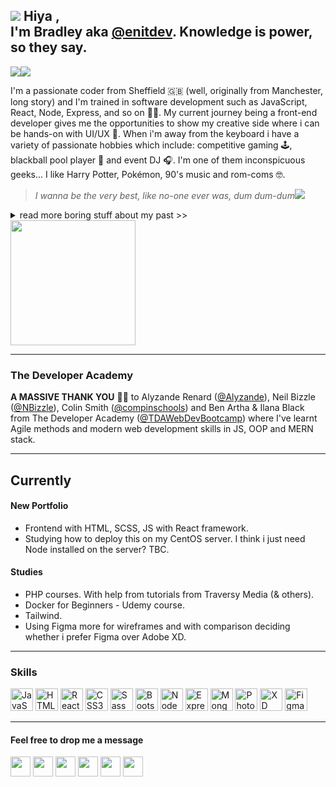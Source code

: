 ## ![](https://user-images.githubusercontent.com/18350557/176309783-0785949b-9127-417c-8b55-ab5a4333674e.gif) Hiya ,<br> I'm Bradley aka [@enitdev](https://github.com/enitdev). Knowledge is power, so they say.   
<a href="https://www.github.com/enitdev" target="_blank" rel="noreferrer"><img src="https://img.shields.io/github/followers/enitdev?logo=github&style=for-the-badge&color=0891b2&labelColor=1c1917" /></a><a href="https://www.twitter.com/enitdev" target="_blank" rel="noreferrer"><img src="https://img.shields.io/twitter/follow/enitdev?logo=twitter&style=for-the-badge&color=0891b2&labelColor=1c1917" /></a>

I'm a passionate coder from Sheffield 🇬🇧 (well, originally from Manchester, long story) and I'm trained in software development such as JavaScript, React, Node, Express, and so on 💪🏼. My current journey being a front-end developer gives me the opportunities to show my creative side where i can be hands-on with UI/UX 🎨. When i'm away from the keyboard i have a variety of passionate hobbies which include: competitive gaming 🕹, blackball pool player 🎱 and event DJ 🎧. I'm one of them inconspicuous geeks... I like Harry Potter, Pokémon, 90's music and rom-coms 🤓.   
> *I wanna be the very best, like no-one ever was, dum dum-dum*<img src="https://github.com/clessg/pokesprite/blob/master/icons/pokeball/poke.png"/>  
<details closed>
<summary>read more boring stuff about my past >></summary>
<br>
  From school I had a thirst for knowledge in technology. Despite only a brief stint on a computer hardware course at Bury College i would later find mentorship and teaching from a close friend in Tony Higham. Tony taught me the fundamentals in Visual Basic 6 and in an era of Yahoo! chat rooms and MSN Messenger i would program social tools.  
<br/><br/>
  In 2004 I did a little web design training using Macromedia (Adobe CC *it's called these days* 🙄 ) learning HTML & CSS. My web design teacher Dave Jones (Pride Media, Middleton) introduced me to performing as a DJ and how to use Cool Edit Pro 2 (*another Adobe product now* called Adobe Audition) and my life as a mashup artist and DJ began. Shortly after I created a community board using vBulletin software dedicated to music artists - LiteRECORDS (est 2010). Skip a decade or so and I wanted to return to coding so we're up-to-speed.
</details>
<a href="https://www.buymeacoffee.com/enitial"><img src="https://cdn.buymeacoffee.com/buttons/v2/default-yellow.png" width="200" /></a>

---
### The Developer Academy
**A MASSIVE THANK YOU** 🙏🏼 to Alyzande Renard ([@Alyzande](https://github.com/Alyzande)), Neil Bizzle ([@NBizzle](https://github.com/NBizzell)), Colin Smith ([@compinschools](https://github.com/compinschools)) and Ben Artha & Ilana Black from The Developer Academy ([@TDAWebDevBootcamp](https://github.com/TDAWebDevBootcamp)) where I've learnt Agile methods and modern web development skills in JS, OOP and MERN stack.   

---
## Currently   

#### New Portfolio   
* Frontend with HTML, SCSS, JS with React framework.     
* Studying how to deploy this on my CentOS server. I think i just need Node installed on the server? TBC.
   
#### Studies   
* PHP courses. With help from tutorials from Traversy Media (& others).   
* Docker for Beginners - Udemy course.   
* Tailwind.   
* Using Figma more for wireframes and with comparison deciding whether i prefer Figma over Adobe XD.

---
### Skills

<p align="left"> <a href="https://developer.mozilla.org/en-US/docs/Web/JavaScript" target="_blank" rel="noreferrer"><img src="https://raw.githubusercontent.com/danielcranney/readme-generator/main/public/icons/skills/javascript-colored.svg" width="36" height="36" alt="JavaScript" /></a> <a href="https://developer.mozilla.org/en-US/docs/Glossary/HTML5" target="_blank" rel="noreferrer"><img src="https://raw.githubusercontent.com/danielcranney/readme-generator/main/public/icons/skills/html5-colored.svg" width="36" height="36" alt="HTML5" /></a> <a href="https://reactjs.org/" target="_blank" rel="noreferrer"><img src="https://raw.githubusercontent.com/danielcranney/readme-generator/main/public/icons/skills/react-colored.svg" width="36" height="36" alt="React" /></a> <a href="https://www.w3.org/TR/CSS/#css" target="_blank" rel="noreferrer"><img src="https://raw.githubusercontent.com/danielcranney/readme-generator/main/public/icons/skills/css3-colored.svg" width="36" height="36" alt="CSS3" /></a> <a href="https://sass-lang.com/" target="_blank" rel="noreferrer"><img src="https://raw.githubusercontent.com/danielcranney/readme-generator/main/public/icons/skills/sass-colored.svg" width="36" height="36" alt="Sass" /></a> <a href="https://getbootstrap.com/" target="_blank" rel="noreferrer"><img src="https://raw.githubusercontent.com/danielcranney/readme-generator/main/public/icons/skills/bootstrap-colored.svg" width="36" height="36" alt="Bootstrap" /></a> <a href="https://nodejs.org/en/" target="_blank" rel="noreferrer"><img src="https://raw.githubusercontent.com/danielcranney/readme-generator/main/public/icons/skills/nodejs-colored.svg" width="36" height="36" alt="NodeJS" /></a> <a href="https://expressjs.com/" target="_blank" rel="noreferrer"><img src="https://raw.githubusercontent.com/danielcranney/readme-generator/main/public/icons/skills/express-colored.svg" width="36" height="36" alt="Express" /></a> <a href="https://www.mongodb.com/" target="_blank" rel="noreferrer"><img src="https://raw.githubusercontent.com/danielcranney/readme-generator/main/public/icons/skills/mongodb-colored.svg" width="36" height="36" alt="MongoDB" /></a> <a href="https://www.adobe.com/uk/products/photoshop.html" target="_blank" rel="noreferrer"><img src="https://raw.githubusercontent.com/danielcranney/readme-generator/main/public/icons/skills/photoshop-colored.svg" width="36" height="36" alt="Photoshop" /></a> <a href="https://www.adobe.com/uk/products/xd.html" target="_blank" rel="noreferrer"><img src="https://raw.githubusercontent.com/danielcranney/readme-generator/main/public/icons/skills/xd-colored.svg" width="36" height="36" alt="XD" /></a> <a href="https://www.figma.com/" target="_blank" rel="noreferrer"><img src="https://raw.githubusercontent.com/danielcranney/readme-generator/main/public/icons/skills/figma-colored.svg" width="36" height="36" alt="Figma" /></a> </p> 

---
#### Feel free to drop me a message   
<p align="left"> <a href="https://www.github.com/enitdev" target="_blank" rel="noreferrer"><img src="https://raw.githubusercontent.com/danielcranney/readme-generator/main/public/icons/socials/github.svg" width="32" height="32" /></a> <a href="https://enitial.hashnode.dev" target="_blank" rel="noreferrer"><img src="https://raw.githubusercontent.com/danielcranney/readme-generator/main/public/icons/socials/hashnode.svg" width="32" height="32" /></a> <a href="https://www.linkedin.com/in/enitdev" target="_blank" rel="noreferrer"><img src="https://raw.githubusercontent.com/danielcranney/readme-generator/main/public/icons/socials/linkedin.svg" width="32" height="32" /></a> <a href="https://www.stackoverflow.com/users/enitdev" target="_blank" rel="noreferrer"><img src="https://raw.githubusercontent.com/danielcranney/readme-generator/main/public/icons/socials/stackoverflow.svg" width="32" height="32" /></a> <a href="https://www.twitter.com/enitdev" target="_blank" rel="noreferrer"><img src="https://raw.githubusercontent.com/danielcranney/readme-generator/main/public/icons/socials/twitter.svg" width="32" height="32" /></a> <a href="https://www.facebook.com/enitdev" target="_blank" rel="noreferrer"><img src="https://raw.githubusercontent.com/danielcranney/readme-generator/main/public/icons/socials/facebook.svg" width="32" height="32" /></a></p> 
